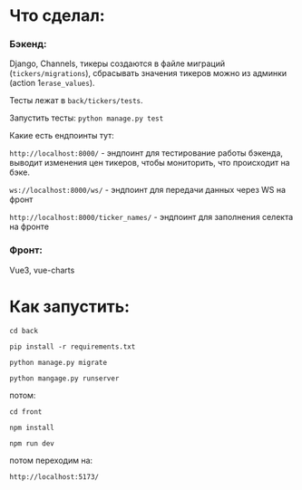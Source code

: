 # Что сделал:

### Бэкенд: 

Django, Channels, тикеры создаются в файле миграций 
(`tickers/migrations`), сбрасывать значения тикеров можно
из админки (action 1`erase_values`).

Тесты лежат в `back/tickers/tests`.

Запустить тесты: `python manage.py test`

Какие есть ендпоинты тут:

`http://localhost:8000/` - эндпоинт для тестирование работы бэкенда,
выводит изменения цен тикеров, чтобы мониторить, что происходит на бэке.

`ws://localhost:8000/ws/` - эндпоинт для передачи данных через WS на фронт

`http://localhost:8000/ticker_names/` - эндпоинт для заполнения селекта на фронте
 
### Фронт: 

Vue3, vue-charts

# Как запустить:

`cd back`

`pip install -r requirements.txt`

`python manage.py migrate`

`python mangage.py runserver`

потом:

`cd front`

`npm install`

`npm run dev`

потом переходим на:

`http://localhost:5173/`